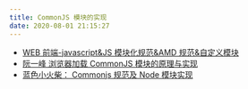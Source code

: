 ```yaml
---
title: CommonJS 模块的实现
date: 2020-08-01 21:15:27
---
```


- [WEB 前端-javascript&JS 模块化规范&AMD 规范&自定义模块](https://www.bilibili.com/video/BV1vb41147pq?from=search&seid=12235226552352045088)
- [阮一峰 浏览器加载 CommonJS 模块的原理与实现](http://www.ruanyifeng.com/blog/2015/05/commonjs-in-browser.html)
- [蓝色小火柴： Commonjs 规范及 Node 模块实现](https://www.cnblogs.com/xiaohuochai/p/6847939.html)
